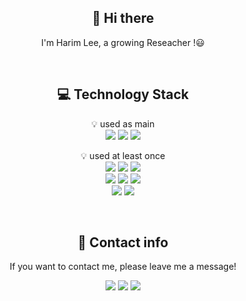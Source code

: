 
<div align="center">
<!-- [![Anurag's github stats](https://github-readme-stats.vercel.app/api?username=nueob)](https://github.com/anuraghazra/github-readme-stats) -->

 :wave: Hi there
---------------------
I'm Harim Lee, a growing Reseacher !:smiley:

 <br>
 
:computer: Technology Stack
---------------------
:bulb: used as main <br>
<img src="https://img.shields.io/badge/python-3776AB?style=fflat-square&logo=python&logoColor=white"> 
<img src="https://img.shields.io/badge/pytorch-red?style=flat-square&logo=pytorch&logoColor=white">
<img src="https://img.shields.io/badge/tensorflow-orange?style=flat-square&logo=tensorflow&logoColor=white">
 

:bulb: used at least once <br>
<img src="https://img.shields.io/badge/java-007396?style=flat-square&logo=java&logoColor=white"> 
<img src="https://img.shields.io/badge/c++-00599C?style=flat-square&logo=c%2B%2B&logoColor=white">
<img src="https://img.shields.io/badge/c-blue?style=flat-square&logo=c%2B%2B&logoColor=white">
<br>
<img src="https://img.shields.io/badge/oracle-F80000?style=flat-square&logo=oracle&logoColor=white"> 
<img src="https://img.shields.io/badge/mysql-4479A1?style=flat-square&logo=mysql&logoColor=white"> 
<img src="https://img.shields.io/badge/firebase-FFCA28?style=flat-square&logo=firebase&logoColor=white">
<br>
<img src="https://img.shields.io/badge/html5-E34F26?style=flat-square&logo=html5&logoColor=white"> 
<img src="https://img.shields.io/badge/linux-FCC624?style=flat-square&logo=linux&logoColor=black">  
<!-- <img src="https://img.shields.io/badge/VSCODE-blue?style=flat-square&logo=Visual Studio Code&logoColor=white"/></a>
-->
<br>
 
:hatched_chick: Contact info  
---------------------
If you want to contact me, please leave me a message!

<p>
  <a href="https://github.com/hrimlee/" target="_blank"><img src="https://img.shields.io/badge/hrimlee-181717?style=flat-square&logo=GitHub&logoColor=white"/></a>
  <a href="mailto:darkduke882@gmail.com" target="_blank"><img src="https://img.shields.io/badge/darkduke882@gmail.com-blueviolet?style=flat-square&logo=Gmail&logoColor=white"/></a>
    <a href="mailto:hrimlee@hanyang.ac.kr" target="_blank"><img src="https://img.shields.io/badge/hrimlee@hanyang.ac.kr-blueviolet?style=flat-square&logo=Gmail&logoColor=white"/></a>
</p>

</div>

